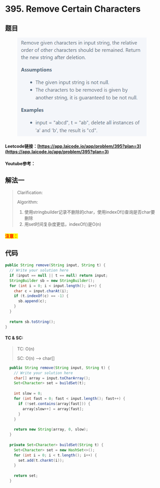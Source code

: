 # 395. Remove Certain Characters

## 题目

<figure><img src="../../.gitbook/assets/image (2) (2).png" alt=""><figcaption></figcaption></figure>

#### Leetcode链接：[https://app.laicode.io/app/problem/395?plan=3](https://app.laicode.io/app/problem/395?plan=3)

#### Youtube参考：

## 解法一

> Clarification:&#x20;
>
> Algorithm:&#x20;
>
> 1. 使用stringbuilder记录不删除的char，使用indexOf()查询是否char要删除
> 2. 用set时间复杂度更低，indexOf()是O(n)

#### <mark style="color:red;">注意：</mark>

## 代码

```java
public String remove(String input, String t) {
  // Write your solution here
  if (input == null || t == null) return input;
  StringBuilder sb = new StringBuilder();
  for (int i = 0; i < input.length(); i++) {
    char c = input.charAt(i);
    if (t.indexOf(c) == -1) {
      sb.append(c);
    }
  }

  return sb.toString();
}
```

#### TC & SC:&#x20;

> TC: O(n)
>
> SC: O(n) --> char\[]

```java
  public String remove(String input, String t) {
    // Write your solution here
    char[] array = input.toCharArray();
    Set<Character> set = buildSet(t);

    int slow = 0;
    for (int fast = 0; fast < input.length(); fast++) {
      if (!set.contains(array[fast])) {
        array[slow++] = array[fast];
      }
    }

    return new String(array, 0, slow);
  }

  private Set<Character> buildSet(String t) {
    Set<Character> set = new HashSet<>();
    for (int i = 0; i < t.length(); i++) {
      set.add(t.charAt(i));
    }

    return set;
  }
```

